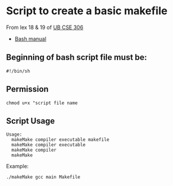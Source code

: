 # Script to create a basic makefile
From lex 18 & 19 of [UB CSE 306](https://cse.buffalo.edu/faculty/alphonce/SP22/CSE306/)
- [Bash manual](https://www.gnu.org/software/bash/manual/bash.html)

## Beginning of bash script file must be:
```
#!/bin/sh
```
## Permission 
```
chmod u+x "script file name
```

## Script Usage
```
Usage:
  makeMake compiler executable makefile
  makeMake compiler executable 
  makeMake compiler 
  makeMake 
```

Example:
```
./makeMake gcc main Makefile
```
